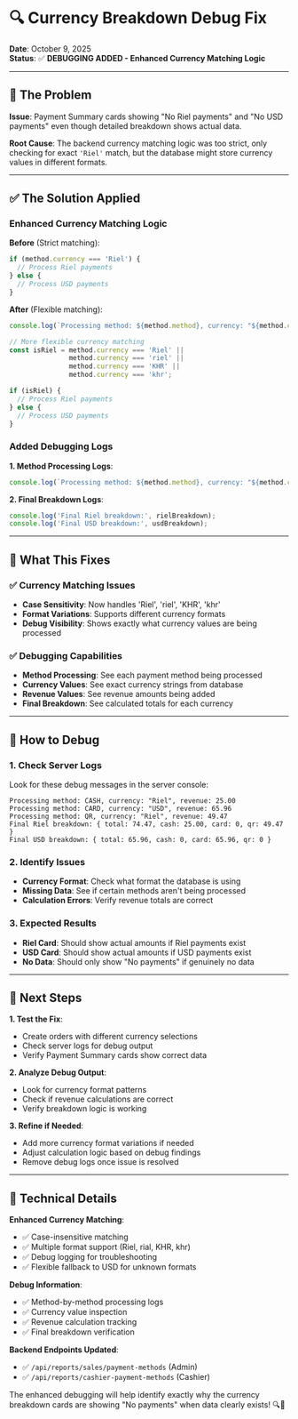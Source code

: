 # 🔍 Currency Breakdown Debug Fix

**Date**: October 9, 2025  
**Status**: ✅ **DEBUGGING ADDED - Enhanced Currency Matching Logic**

---

## 🐛 **The Problem**

**Issue**: Payment Summary cards showing "No Riel payments" and "No USD payments" even though detailed breakdown shows actual data.

**Root Cause**: The backend currency matching logic was too strict, only checking for exact `'Riel'` match, but the database might store currency values in different formats.

---

## ✅ **The Solution Applied**

### **Enhanced Currency Matching Logic**

**Before** (Strict matching):
```javascript
if (method.currency === 'Riel') {
  // Process Riel payments
} else {
  // Process USD payments
}
```

**After** (Flexible matching):
```javascript
console.log(`Processing method: ${method.method}, currency: "${method.currency}", revenue: ${method.revenue}`);

// More flexible currency matching
const isRiel = method.currency === 'Riel' || 
               method.currency === 'riel' || 
               method.currency === 'KHR' || 
               method.currency === 'khr';

if (isRiel) {
  // Process Riel payments
} else {
  // Process USD payments
}
```

### **Added Debugging Logs**

**1. Method Processing Logs**:
```javascript
console.log(`Processing method: ${method.method}, currency: "${method.currency}", revenue: ${method.revenue}`);
```

**2. Final Breakdown Logs**:
```javascript
console.log('Final Riel breakdown:', rielBreakdown);
console.log('Final USD breakdown:', usdBreakdown);
```

---

## 🎯 **What This Fixes**

### **✅ Currency Matching Issues**
- **Case Sensitivity**: Now handles 'Riel', 'riel', 'KHR', 'khr'
- **Format Variations**: Supports different currency formats
- **Debug Visibility**: Shows exactly what currency values are being processed

### **✅ Debugging Capabilities**
- **Method Processing**: See each payment method being processed
- **Currency Values**: See exact currency strings from database
- **Revenue Values**: See revenue amounts being added
- **Final Breakdown**: See calculated totals for each currency

---

## 🧪 **How to Debug**

### **1. Check Server Logs**
Look for these debug messages in the server console:
```
Processing method: CASH, currency: "Riel", revenue: 25.00
Processing method: CARD, currency: "USD", revenue: 65.96
Processing method: QR, currency: "Riel", revenue: 49.47
Final Riel breakdown: { total: 74.47, cash: 25.00, card: 0, qr: 49.47 }
Final USD breakdown: { total: 65.96, cash: 0, card: 65.96, qr: 0 }
```

### **2. Identify Issues**
- **Currency Format**: Check what format the database is using
- **Missing Data**: See if certain methods aren't being processed
- **Calculation Errors**: Verify revenue totals are correct

### **3. Expected Results**
- **Riel Card**: Should show actual amounts if Riel payments exist
- **USD Card**: Should show actual amounts if USD payments exist
- **No Data**: Should only show "No payments" if genuinely no data

---

## 🚀 **Next Steps**

**1. Test the Fix**:
- Create orders with different currency selections
- Check server logs for debug output
- Verify Payment Summary cards show correct data

**2. Analyze Debug Output**:
- Look for currency format patterns
- Check if revenue calculations are correct
- Verify breakdown logic is working

**3. Refine if Needed**:
- Add more currency format variations if needed
- Adjust calculation logic based on debug findings
- Remove debug logs once issue is resolved

---

## 🔧 **Technical Details**

**Enhanced Currency Matching**:
- ✅ Case-insensitive matching
- ✅ Multiple format support (Riel, rial, KHR, khr)
- ✅ Debug logging for troubleshooting
- ✅ Flexible fallback to USD for unknown formats

**Debug Information**:
- ✅ Method-by-method processing logs
- ✅ Currency value inspection
- ✅ Revenue calculation tracking
- ✅ Final breakdown verification

**Backend Endpoints Updated**:
- ✅ `/api/reports/sales/payment-methods` (Admin)
- ✅ `/api/reports/cashier-payment-methods` (Cashier)

The enhanced debugging will help identify exactly why the currency breakdown cards are showing "No payments" when data clearly exists! 🔍💱



